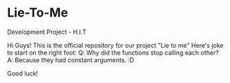 # Lie-To-Me
Development  Project - H.I.T

Hi Guys! This is the official repository for our project "Lie to me" 
Here's joke to start on the right foot:
Q: Why did the functions stop calling each other? 
A: Because they had constant arguments. :D

Good luck! 
